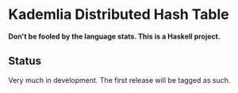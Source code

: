 # Kademlia Distributed Hash Table

**Don't be fooled by the language stats. This is a Haskell project.**

Status
------

Very much in development. The first release will be tagged as such.
